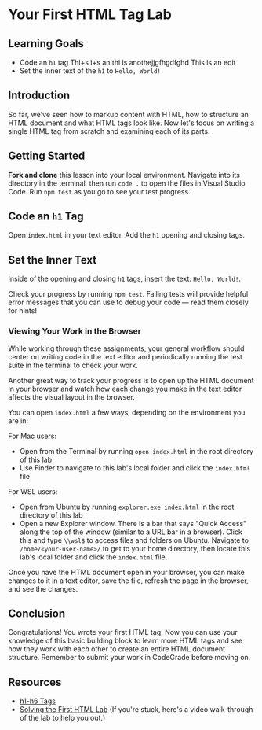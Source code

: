 # Your First HTML Tag Lab

## Learning Goals

- Code an `h1` tag
Thi+s i+s an 
thi is anothejjgfhgdfghd
This is an edit
- Set the inner text of the `h1` to `Hello, World!`

## Introduction

So far, we've seen how to markup content with HTML, how to structure an HTML
document and what HTML tags look like. Now let's focus on writing a single HTML
tag from scratch and examining each of its parts.

## Getting Started

**Fork and clone** this lesson into your local environment. Navigate into its
directory in the terminal, then run `code .` to open the files in Visual Studio
Code. Run `npm test` as you go to see your test progress.

## Code an `h1` Tag

Open `index.html` in your text editor. Add the `h1` opening and closing tags.

## Set the Inner Text

Inside of the opening and closing `h1` tags, insert the text: `Hello, World!`.

Check your progress by running `npm test`. Failing tests will provide helpful
error messages that you can use to debug your code — read them closely for
hints!

### Viewing Your Work in the Browser

While working through these assignments, your general workflow should center on
writing code in the text editor and periodically running the test suite in the
terminal to check your work.

Another great way to track your progress is to open up the HTML document in your
browser and watch how each change you make in the text editor affects the visual
layout in the browser.

You can open `index.html` a few ways, depending on the environment you are in:

For Mac users:

- Open from the Terminal by running `open index.html` in the root directory of
  this lab
- Use Finder to navigate to this lab's local folder and click the `index.html`
  file

For WSL users:

- Open from Ubuntu by running `explorer.exe index.html` in the root directory of
  this lab
- Open a new Explorer window. There is a bar that says "Quick Access" along the
  top of the window (similar to a URL bar in a browser). Click this and type
  `\\wsl$` to access files and folders on Ubuntu. Navigate to
  `/home/<your-user-name>/` to get to your home directory, then locate this
  lab's local folder and click the `index.html` file.

Once you have the HTML document open in your browser, you can make changes to it
in a text editor, save the file, refresh the page in the browser, and see the
changes.

## Conclusion

Congratulations! You wrote your first HTML tag. Now you can use your knowledge
of this basic building block to learn more HTML tags and see how they work with
each other to create an entire HTML document structure. Remember to submit your
work in CodeGrade before moving on.

## Resources

- [h1-h6 Tags](https://www.w3schools.com/tags/tag_hn.asp)
- [Solving the First HTML Lab](https://www.youtube.com/watch?v=Jc0HIoTLxe4) (If
  you're stuck, here's a video walk-through of the lab to help you out.)
